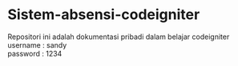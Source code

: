# Sistem-absensi-codeigniter
Repositori ini adalah dokumentasi pribadi dalam belajar codeigniter
<br>
username : sandy
<br>
password : 1234
